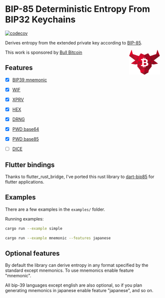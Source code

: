 # BIP-85 Deterministic Entropy From BIP32 Keychains

[![codecov](https://codecov.io/gh/ethicnology/rust-bip85/branch/main/graph/badge.svg?token=RNIA9IIRB6)](https://codecov.io/gh/ethicnology/rust-bip85)

Derives entropy from the extended private key according to [BIP-85](https://github.com/bitcoin/bips/blob/master/bip-0085.mediawiki).

This work is sponsored by [Bull Bitcoin](https://bullbitcoin.com) [<img 
    align="right"
    src="https://github.com/ethicnology/rust-bip85/blob/master/bindings/dart-bip85/bullbitcoin.png" 
    width=100
    title="Sponsor"
    alt="Sponsor"
/>](https://bullbitcoin.com)


## Features
- [x] [BIP39 mnemonic](https://github.com/bitcoin/bips/blob/master/bip-0085.mediawiki#user-content-BIP39)
- [x] [WIF](https://github.com/bitcoin/bips/blob/master/bip-0085.mediawiki#user-content-HDSeed_WIF)
- [x] [XPRV](https://github.com/bitcoin/bips/blob/master/bip-0085.mediawiki#user-content-XPRV)
- [x] [HEX](https://github.com/bitcoin/bips/blob/master/bip-0085.mediawiki#hex)
- [x] [DRNG](https://github.com/bitcoin/bips/blob/master/bip-0085.mediawiki#bip85-drng)
- [x] [PWD base64](https://github.com/bitcoin/bips/blob/master/bip-0085.mediawiki#user-content-PWD_BASE64)
- [x] [PWD base85](https://github.com/bitcoin/bips/blob/master/bip-0085.mediawiki#user-content-PWD_BASE85)
- [ ] [DICE](https://github.com/bitcoin/bips/blob/master/bip-0085.mediawiki#user-content-DICE)


## Flutter bindings
Thanks to flutter_rust_bridge, I've ported this rust library to [dart-bip85](https://pub.dev/packages/bip85) for flutter applications.

## Examples
There are a few examples in the `examples/` folder.

Running examples:
```sh
cargo run --example simple
```

```sh
cargo run --example mnemonic --features japanese
```

## Optional features

By default the library can derive entropy in any format specified by the standard except
mnemonics. To use mnemonics enable feature "mnemonic".

All bip-39 languages except english are also optional, so if you plan generating mnemonics in
japanese enable feature "japanese", and so on.
